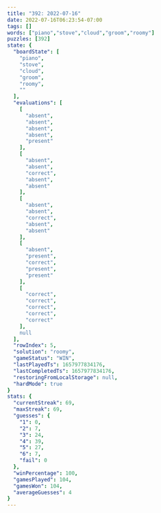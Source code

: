 ```yaml
---
title: "392: 2022-07-16"
date: 2022-07-16T06:23:54-07:00
tags: []
words: ["piano","stove","cloud","groom","roomy"]
puzzles: [392]
state: {
  "boardState": [
    "piano",
    "stove",
    "cloud",
    "groom",
    "roomy",
    ""
  ],
  "evaluations": [
    [
      "absent",
      "absent",
      "absent",
      "absent",
      "present"
    ],
    [
      "absent",
      "absent",
      "correct",
      "absent",
      "absent"
    ],
    [
      "absent",
      "absent",
      "correct",
      "absent",
      "absent"
    ],
    [
      "absent",
      "present",
      "correct",
      "present",
      "present"
    ],
    [
      "correct",
      "correct",
      "correct",
      "correct",
      "correct"
    ],
    null
  ],
  "rowIndex": 5,
  "solution": "roomy",
  "gameStatus": "WIN",
  "lastPlayedTs": 1657977834176,
  "lastCompletedTs": 1657977834176,
  "restoringFromLocalStorage": null,
  "hardMode": true
}
stats: {
  "currentStreak": 69,
  "maxStreak": 69,
  "guesses": {
    "1": 0,
    "2": 7,
    "3": 24,
    "4": 39,
    "5": 27,
    "6": 7,
    "fail": 0
  },
  "winPercentage": 100,
  "gamesPlayed": 104,
  "gamesWon": 104,
  "averageGuesses": 4
}
---
```


<!-- more -->
